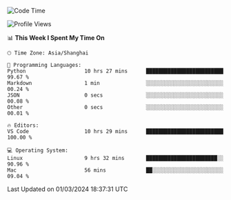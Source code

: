 <!--START_SECTION:waka-->
![Code Time](http://img.shields.io/badge/Code%20Time-360%20hrs%203%20mins-blue)

![Profile Views](http://img.shields.io/badge/Profile%20Views-5-blue)

📊 **This Week I Spent My Time On** 

```text
🕑︎ Time Zone: Asia/Shanghai

💬 Programming Languages: 
Python                   10 hrs 27 mins      █████████████████████████   99.67 % 
Markdown                 1 min               ░░░░░░░░░░░░░░░░░░░░░░░░░   00.24 % 
JSON                     0 secs              ░░░░░░░░░░░░░░░░░░░░░░░░░   00.08 % 
Other                    0 secs              ░░░░░░░░░░░░░░░░░░░░░░░░░   00.01 % 

🔥 Editors: 
VS Code                  10 hrs 29 mins      █████████████████████████   100.00 % 

💻 Operating System: 
Linux                    9 hrs 32 mins       ███████████████████████░░   90.96 % 
Mac                      56 mins             ██░░░░░░░░░░░░░░░░░░░░░░░   09.04 % 
```


 Last Updated on 01/03/2024 18:37:31 UTC
<!--END_SECTION:waka-->
